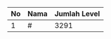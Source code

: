 | No | Nama            | Jumlah Level |
|----|-----------------|--------------|
| 1  | #    |    3291        |
